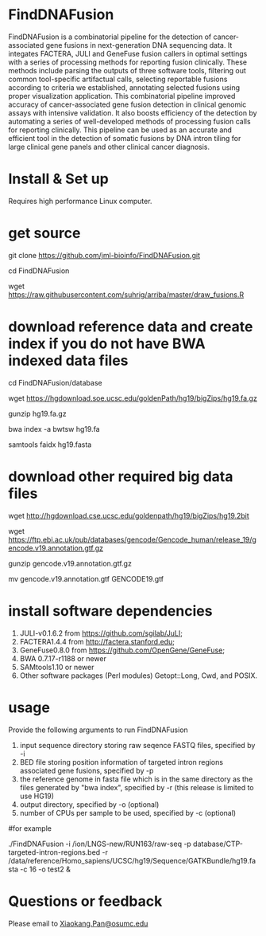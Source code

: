 # FindDNAFusion
FindDNAFusion is a combinatorial pipeline for the detection of cancer-associated gene fusions in next-generation DNA sequencing data. It integates FACTERA, JULI and GeneFuse fusion callers in optimal settings with a series of processing methods for reporting fusion clinically. These methods include parsing the outputs of three software tools, filtering out common tool-specific artifactual calls, selecting reportable fusions according to criteria we established, annotating selected fusions using proper visualization application. This combinatorial pipeline improved accuracy of cancer-associated gene fusion detection in clinical genomic assays with intensive validation. It also boosts efficiency of the detection by automating a series of well-developed methods of processing fusion calls for reporting clinically. This pipeline can be used as an accurate and efficient tool in the detection of somatic fusions by DNA intron tiling for large clinical gene panels and other clinical cancer diagnosis.
#
# Install & Set up
Requires high performance Linux computer.

# get source
git clone https://github.com/jml-bioinfo/FindDNAFusion.git

cd FindDNAFusion

wget https://raw.githubusercontent.com/suhrig/arriba/master/draw_fusions.R
#
# download reference data and create index if you do not have BWA indexed data files  
cd FindDNAFusion/database

wget https://hgdownload.soe.ucsc.edu/goldenPath/hg19/bigZips/hg19.fa.gz

gunzip hg19.fa.gz

bwa index -a bwtsw hg19.fa

samtools faidx hg19.fasta

# download other required big data files
wget http://hgdownload.cse.ucsc.edu/goldenpath/hg19/bigZips/hg19.2bit

wget https://ftp.ebi.ac.uk/pub/databases/gencode/Gencode_human/release_19/gencode.v19.annotation.gtf.gz

gunzip gencode.v19.annotation.gtf.gz 

mv gencode.v19.annotation.gtf GENCODE19.gtf

# install software dependencies
1. JULI-v0.1.6.2 from https://github.com/sgilab/JuLI;
2. FACTERA1.4.4 from http://factera.stanford.edu;
3. GeneFuse0.8.0 from https://github.com/OpenGene/GeneFuse;
4. BWA 0.7.17-r1188 or newer
5. SAMtools1.10 or newer
6. Other software packages (Perl modules) Getopt::Long, Cwd, and POSIX.

# usage
Provide the following arguments to run FindDNAFusion
1. input sequence directory storing raw seqence FASTQ files, specified by -i
2. BED file storing position information of targeted intron regions associated gene fusions, specified by -p
3. the reference genome in fasta file which is in the same directory as the files generated by "bwa index", specified by -r (this release is limited to use HG19)
4. output directory, specified by -o (optional)
5. number of CPUs per sample to be used, specified by -c (optional)

#for example

./FindDNAFusion -i /ion/LNGS-new/RUN163/raw-seq -p database/CTP-targeted-intron-regions.bed -r /data/reference/Homo_sapiens/UCSC/hg19/Sequence/GATKBundle/hg19.fasta -c 16 -o test2 &

# Questions or feedback

Please email to Xiaokang.Pan@osumc.edu
